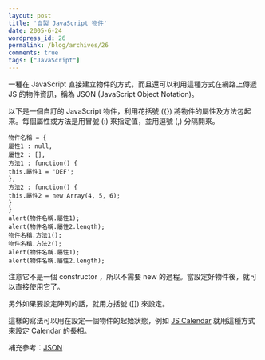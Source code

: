 ```yaml
---
layout: post
title: '自製 JavaScript 物件'
date: 2005-6-24
wordpress_id: 26
permalink: /blog/archives/26
comments: true
tags: ["JavaScript"]
---
```


一種在 JavaScript 直接建立物件的方式，而且還可以利用這種方式在網路上傳遞 JS 的物件資訊，稱為 JSON (JavaScript Object Notation)。

以下是一個自訂的 JavaScript 物件，利用花括號 ({}) 將物件的屬性及方法包起來。每個屬性或方法是用冒號 (:) 來指定值，並用逗號 (,) 分隔開來。

```
物件名稱 = {
屬性1 : null,
屬性2 : [],
方法1 : function() {
this.屬性1 = 'DEF';
},
方法2 : function() {
this.屬性2 = new Array(4, 5, 6);
}
}
alert(物件名稱.屬性1);
alert(物件名稱.屬性2.length);
物件名稱.方法1();
物件名稱.方法2();
alert(物件名稱.屬性1);
alert(物件名稱.屬性2.length);

```

注意它不是一個 constructor ，所以不需要 new 的過程。當設定好物件後，就可以直接使用它了。

另外如果要設定陣列的話，就用方括號 ([]) 來設定。

這樣的寫法可以用在設定一個物件的起始狀態，例如 [JS Calendar](http://www.dynarch.com/projects/calendar/) 就用這種方式來設定 Calendar 的長相。

補充參考：[JSON](http://blog.roodo.com/syshen/archives/1410294.html)
